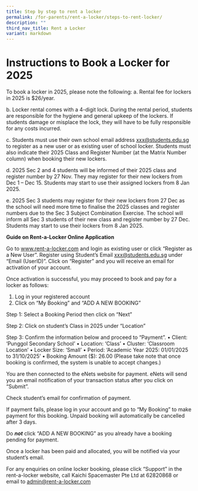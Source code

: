 ```yaml
---
title: Step by step to rent a locker
permalink: /for-parents/rent-a-locker/steps-to-rent-locker/
description: ""
third_nav_title: Rent a Locker
variant: markdown
---
```

# Instructions to Book a Locker for 2025 

 
To book a locker in 2025, please note the following: 
a.	Rental fee for lockers in 2025 is $26/year. 
 
b.	Locker rental comes with a 4-digit lock. During the rental period, students are responsible for the hygiene and general upkeep of the lockers. If students damage or misplace the lock, they will have to be fully responsible for any costs incurred. 
 
c.	Students must use their own school email address xxx@students.edu.sg to register as a new user or as existing user of school locker. Students must also indicate their 2025 Class and Register Number (at the Matrix Number column) when booking their new lockers.  
 
d.	2025 Sec 2 and 4 students will be informed of their 2025 class and register number by 27 Nov. They may register for their new lockers from Dec 1 – Dec 15. Students may start to use their assigned lockers from 8 Jan 2025. 
 
e.	2025 Sec 3 students may register for their new lockers from 27 Dec as the school will need more time to finalise the 2025 classes and register numbers due to the Sec 3 Subject Combination Exercise. The school will inform all Sec 3 students of their new class and register number by 27 Dec. Students may start to use their lockers from 8 Jan 2025. 
 
 

**Guide on Rent-a-Locker Online Application**
 
Go to  www.rent-a-locker.com and login as existing user or click “Register as a New User”. Register using Student’s Email xxx@students.edu.sg under “Email (UserID)”. Click on “Register” and you will receive an email for activation of your account.

Once activation is successful, you may proceed to book and pay for a locker as follows: 
1)	Log in your registered account 
2)	Click on “My Booking” and “ADD A NEW BOOKING” 
	
Step 1: Select a Booking Period then click on “Next”

Step 2: Click on student’s Class in 2025 under “Location”  

Step 3: Confirm the information below and proceed to “Payment”.
•	Client: ‘Punggol Secondary School’
•	Location: ‘Class’
•	Cluster: ‘Classroom Location’
•	Locker Size: ‘Small’ 
•	Period: ‘Academic Year 2025: 01/01/2025 to 31/10/2025’
•	Booking Amount ($): 26.00 
(Please take note that once booking is confirmed, the system is unable to accept changes.) 

You are then connected to the eNets website for payment.  eNets will send you an email notification of your transaction status after you click on “Submit”.

Check student’s email for confirmation of payment. 

If payment fails, please log in your account and go to “My Booking” to make payment for this booking. Unpaid booking will automatically be cancelled after 3 days. 

Do ***not*** click “ADD A NEW BOOKING” as you already have a booking pending for payment. 

Once a locker has been paid and allocated, you will be notified via your student’s email. 
 
For any enquiries on online locker booking, please click “Support” in the rent-a-locker website, call Kaichi Spacemaster Pte Ltd at 62820868 or email to admin@rent-a-locker.com